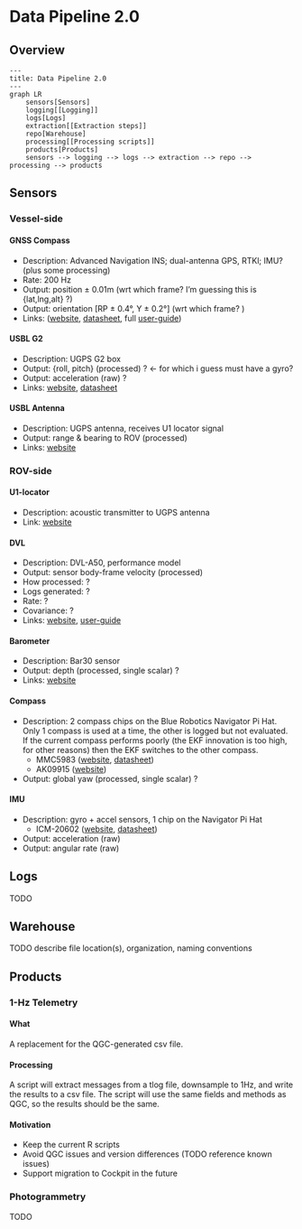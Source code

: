# Data Pipeline 2.0

## Overview

```mermaid
---
title: Data Pipeline 2.0
---
graph LR
    sensors[Sensors]
    logging[[Logging]]
    logs[Logs]
    extraction[[Extraction steps]]
    repo[Warehouse]
    processing[[Processing scripts]]
    products[Products]
    sensors --> logging --> logs --> extraction --> repo --> processing --> products
```

## Sensors

### Vessel-side

#### GNSS Compass

* Description: Advanced Navigation INS; dual-antenna GPS, RTKl;  IMU?  (plus some processing)
* Rate: 200 Hz
* Output: position ± 0.01m (wrt which frame? I’m guessing this is {lat,lng,alt} ?)
* Output: orientation [RP ± 0.4°, Y ± 0.2°] (wrt which frame? )
* Links: ([website](https://www.advancednavigation.com/inertial-navigation-systems/satellite-compass/gnss-compass/#Documentation), [datasheet](https://www.advancednavigation.com/wp-content/uploads/2024/05/GNSS-Compass-Datasheet.pdf), full [user-guide](https://docs.advancednavigation.com/gnss-compass/Introduction.htm))

#### USBL G2

* Description: UGPS G2 box
* Output: {roll, pitch} (processed) ? ← for which i guess must have a gyro?
* Output: acceleration (raw) ?
* Links: [website](https://waterlinked.com/underwater-gps-g2), [datasheet](https://waterlinked.com/web/content/7540?unique=2f809a254e2fc004fc3918bd5a5c4219c771d812)

#### USBL Antenna

* Description: UGPS antenna, receives U1 locator signal
* Output: range & bearing to ROV (processed)
* Links: [website](https://waterlinked.com/shop/underwater-gps-antenna-102?category=2#attr=)

### ROV-side

#### U1-locator

* Description: acoustic transmitter to UGPS antenna
* Link: [website](https://waterlinked.com/shop/underwater-gps-g2-locator-u1-122?category=2#attr=)

#### DVL

* Description: DVL-A50, performance model
* Output: sensor body-frame velocity (processed)
* How processed: ?
* Logs generated: ?
* Rate: ?
* Covariance: ?
* Links: [website](https://waterlinked.com/shop/dvl-a50-114#attr=8,53,192), [user-guide](https://waterlinked.github.io/dvl/dvl-a50/)

#### Barometer

* Description: Bar30 sensor
* Output: depth (processed, single scalar) ?
* Links: [website](https://bluerobotics.com/store/sensors-cameras/sensors/bar30-sensor-r1/)

#### Compass

* Description: 2 compass chips on the Blue Robotics Navigator Pi Hat. Only 1 compass is used at a time, the other is logged but not evaluated. If the current compass performs poorly (the EKF innovation is too high, for other reasons) then the EKF switches to the other compass.
  * MMC5983 ([website](https://www.memsic.com/magnetometer-5), [datasheet](https://www.memsic.com/magnetometer-5))
  * AK09915 ([website](https://www.akm.com/us/en/products/electronic-compass/lineup-electronic-compass/ak09915c/))
* Output: global yaw (processed, single scalar) ?

#### IMU

* Description: gyro + accel sensors, 1 chip on the Navigator Pi Hat
   * ICM-20602 ([website](https://invensense.tdk.com/products/motion-tracking/6-axis/icm-20602/), [datasheet](https://invensense.tdk.com/download-pdf/icm-20602-datasheet/))
* Output: acceleration (raw)
* Output: angular rate (raw)

## Logs

TODO

## Warehouse

TODO describe file location(s), organization, naming conventions

## Products

### 1-Hz Telemetry

#### What

A replacement for the QGC-generated csv file.

#### Processing

A script will extract messages from a tlog file, downsample to 1Hz, and write the results to a csv file.
The script will use the same fields and methods as QGC, so the results should be the same.

#### Motivation

* Keep the current R scripts
* Avoid QGC issues and version differences (TODO reference known issues)
* Support migration to Cockpit in the future

### Photogrammetry

TODO
